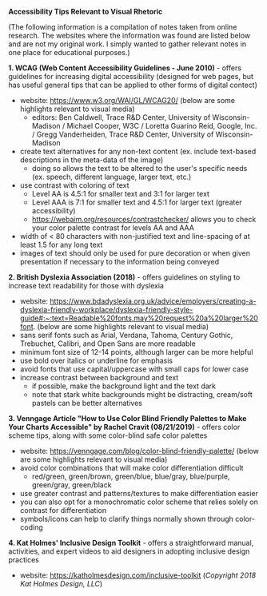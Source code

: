 **Accessibility Tips Relevant to Visual Rhetoric**

(The following information is a compilation of notes taken from online research. The websites where the information was found are listed below and are not my original work. I simply wanted to gather relevant notes in one place for educational purposes.)

**1. WCAG (Web Content Accessibility Guidelines - June 2010)** - offers guidelines for increasing digital accessibility (designed for web pages, but has useful general tips that can be applied to other forms of digital contect)

- website: https://www.w3.org/WAI/GL/WCAG20/ (below are some highlights relevant to visual media)
    - editors: Ben Caldwell, Trace R&D Center, University of Wisconsin-Madison / Michael Cooper, W3C / Loretta Guarino Reid, Google, Inc. / Gregg Vanderheiden, Trace R&D Center, University of Wisconsin-Madison
- create text alternatives for any non-text content (ex. include text-based descriptions in the meta-data of the image)
    -  doing so allows the text to be altered to the user's specific needs (ex. speech, different language, larger text, etc.)
- use contrast with coloring of text
    - Level AA is 4.5:1 for smaller text and 3:1 for larger text
    - Level AAA is 7:1 for smaller text and 4.5:1 for larger text (greater accessibility)
    - https://webaim.org/resources/contrastchecker/ allows you to check your color palette contrast for levels AA and AAA
- width of < 80 characters with non-justified text and line-spacing of at least 1.5 for any long text
- images of text should only be used for pure decoration or when given presentation if necessary to the information being conveyed

**2. British Dyslexia Association (2018)** - offers guidelines on styling to increase text readability for those with dyslexia

- website: https://www.bdadyslexia.org.uk/advice/employers/creating-a-dyslexia-friendly-workplace/dyslexia-friendly-style-guide#:~:text=Readable%20fonts,may%20request%20a%20larger%20font. (below are some highlights relevant to visual media)
- sans serif fonts such as Arial, Verdana, Tahoma, Century Gothic, Trebuchet, Calibri, and Open Sans are more readable
- minimum font size of 12-14 points, although larger can be more helpful
- use bold over italics or underline for emphasis
- avoid fonts that use capital/uppercase with small caps for lower case
- increase contrast between background and text
    - if possible, make the background light and the text dark
    - note that stark white backgrounds might be distracting, cream/soft pastels can be better alternatives

**3. Venngage Article "How to Use Color Blind Friendly Palettes to Make Your Charts Accessible" by Rachel Cravit (08/21/2019)** - offers color scheme tips, along with some color-blind safe color palettes

- website: https://venngage.com/blog/color-blind-friendly-palette/ (below are some highlights relevant to visual media)
- avoid color combinations that will make color differentiation difficult
    - red/green, green/brown, green/blue, blue/gray, blue/purple, green/gray, green/black
- use greater contrast and patterns/textures to make differentiation easier
- you can also opt for a monochromatic color scheme that relies solely on contrast for differentiation
- symbols/icons can help to clarify things normally shown through color-coding

**4. Kat Holmes' Inclusive Design Toolkit** - offers a straightforward manual, activities, and expert videos to aid designers in adopting inclusive design practices

- website: https://katholmesdesign.com/inclusive-toolkit (*Copyright 2018 Kat Holmes Design, LLC*)
